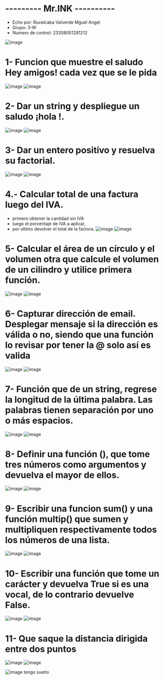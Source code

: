 # --------- Mr.INK ----------
- Echo por: Ruvalcaba Valverde Mguel Angel
- Grupo: 3-W
- Numero de control: 23308051281212

![image](https://github.com/user-attachments/assets/00be5ea4-1aeb-478e-bed6-b3e8ce2d2039)
# 1- Funcion que muestre el saludo Hey amigos! cada vez que se le pida
![image](https://github.com/user-attachments/assets/942e1661-9012-4026-8262-0ac552e65313)
![image](https://github.com/user-attachments/assets/b9d7f7f1-1aef-4939-b4ab-ab0af979766a)
# 2- Dar un string <nombre> y despliegue un saludo ¡hola <nombre>!.
![image](https://github.com/user-attachments/assets/a6934bf8-fe9c-4c08-b4e3-1a4cfb0869a8)
![image](https://github.com/user-attachments/assets/31ed4cae-f6bf-498c-bbb5-e8660a56f441)
# 3- Dar un entero positivo y resuelva su factorial.
![image](https://github.com/user-attachments/assets/4df5fca9-7e99-4d6e-bb2e-ed57f6be53ec)
![image](https://github.com/user-attachments/assets/2cda8253-b9fe-472c-958d-db742b574110)
# 4.- Calcular total de una factura luego del IVA. 
- primero obtener la cantidad sin IVA 
- luego el porcentaje de IVA a aplicar, 
- por ultimo devolver el total de la factura. 
![image](https://github.com/user-attachments/assets/1ef3fec7-c82e-4aa3-82f8-ff464f59bb62)
![image](https://github.com/user-attachments/assets/39dbd441-f0b5-42b4-8134-776e69e69b80)
# 5- Calcular el área de un círculo  y el volumen  otra que calcule el volumen de un cilindro y utilice  primera función.
![image](https://github.com/user-attachments/assets/d1d94c1b-9f88-4f11-835f-6f6a7f265185)
![image](https://github.com/user-attachments/assets/951f7376-aaa7-4251-afb5-b70053899489)
# 6- Capturar dirección de email. Desplegar mensaje si la dirección es válida o no, siendo que una función lo revisar por tener la @ solo así es valida
![image](https://github.com/user-attachments/assets/8cb71859-124f-45cf-be0f-85fa6854764a)
![image](https://github.com/user-attachments/assets/ea721f88-276f-4822-8f5d-b5c0592b06fb)
# 7- Función que de un string, regrese la longitud de la última palabra. Las palabras tienen separación por uno o más espacios.
![image](https://github.com/user-attachments/assets/7d4935e8-17c2-4ad0-8059-caa7d867cd13)
![image](https://github.com/user-attachments/assets/00841798-f5b4-4d60-bc70-21a221944d87)
# 8- Definir una función (), que tome tres números como argumentos y devuelva el mayor de ellos.
![image](https://github.com/user-attachments/assets/b43daf84-17a1-4f05-b61d-f35dd68931bc)
![image](https://github.com/user-attachments/assets/0090f173-8116-4d62-be01-df7170bcacd9)
# 9- Escribir una funcion sum() y una función multip() que sumen y multipliquen respectivamente todos los números de una lista.
![image](https://github.com/user-attachments/assets/da6e5741-2a8b-400e-b851-c7a746391cbd)
![image](https://github.com/user-attachments/assets/4905320b-ccb3-45a2-8bda-96f2b09a7c8a)
# 10- Escribir una función que tome un carácter y devuelva True si es una vocal, de lo contrario devuelve False.
![image](https://github.com/user-attachments/assets/5e197f79-c4e4-414b-8e75-50c027009108)
![image](https://github.com/user-attachments/assets/d8ba2563-8489-4364-a210-bf1c35d2a255)
# 11-  Que saque la distancia dirigida entre dos puntos
![image](https://github.com/user-attachments/assets/38d64acf-3eed-4bb4-9d9b-93da0129946a)
![image](https://github.com/user-attachments/assets/ec413043-de47-4ed7-b5fc-156a9849c1ac)




![image](https://github.com/user-attachments/assets/ba73731f-4184-4b9b-b7a4-c3d835b8bfed)
tengo sueño

